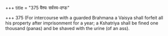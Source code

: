 +++
title = "375 वैश्यः सर्वस्व-दण्डः"

+++
375	(For intercourse with a guarded Brahmana a Vaisya shall forfeit all his property after imprisonment for a year; a Kshatriya shall be fined one thousand (panas) and be shaved with the urine (of an ass).